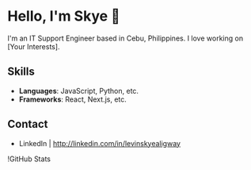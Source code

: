 # Hello, I'm Skye 👋
I'm an IT Support Engineer based in Cebu, Philippines. I love working on [Your Interests].

## Skills
- **Languages**: JavaScript, Python, etc.
- **Frameworks**: React, Next.js, etc.

## Contact
- LinkedIn | http://linkedin.com/in/levinskyealigway

!GitHub Stats
